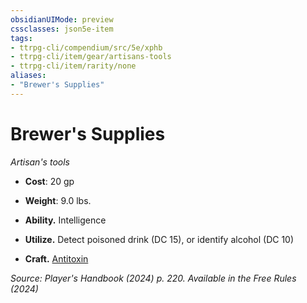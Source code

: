 ```yaml
---
obsidianUIMode: preview
cssclasses: json5e-item
tags:
- ttrpg-cli/compendium/src/5e/xphb
- ttrpg-cli/item/gear/artisans-tools
- ttrpg-cli/item/rarity/none
aliases: 
- "Brewer's Supplies"
---
```

# Brewer's Supplies
*Artisan's tools*  


- **Cost**: 20 gp
- **Weight**: 9.0 lbs.

- **Ability.** Intelligence  
- **Utilize.** Detect poisoned drink (DC 15), or identify alcohol (DC 10)  
- **Craft.** [Antitoxin](Misc%20Files/CLI/compendium/items/antitoxin-xphb.md)  

*Source: Player's Handbook (2024) p. 220. Available in the Free Rules (2024)*